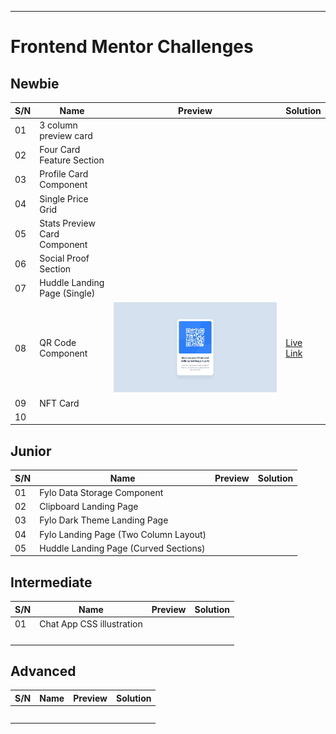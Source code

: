 ***

# Frontend Mentor Challenges 

## Newbie 

| S/N   | Name                        | Preview   | Solution  |
|  ---  |     ---                     |    ---    |    ---    |
| 01    | 3 column preview card       | | |
| 02    | Four Card Feature Section   |||
| 03    | Profile Card Component      |||
| 04    | Single Price Grid           |||
| 05    | Stats Preview Card Component|||
| 06    | Social Proof Section        |||
| 07    | Huddle Landing Page (Single)|||
| 08    | QR Code Component           | <img src="https://github.com/CyberGeni/qr-code-component/blob/master/design/desktop-design.jpg"> | [Live Link](https://CyberGeni.github.com//qr-code-component) |
| 09    | NFT Card                    |||
| 10    ||||

## Junior

| S/N   | Name                                 | Preview   | Solution  |
|  ---  |     ---                              |    ---    |    ---    |
| 01    | Fylo Data Storage Component          |||
| 02    | Clipboard Landing Page               |||
| 03    | Fylo Dark Theme Landing Page         |||
| 04    | Fylo Landing Page (Two Column Layout)|||
| 05    | Huddle Landing Page (Curved Sections)|||

## Intermediate

| S/N   | Name                     | Preview   | Solution  |
|  ---  |     ---                  |    ---    |    ---    |
| 01    | Chat App CSS illustration|||
|||||
|||||
|||||
|||||

## Advanced

| S/N   | Name       | Preview   | Solution  |
|  ---  |     ---    |    ---    |    ---    |
|||||
|||||
|||||
|||||
|||||
